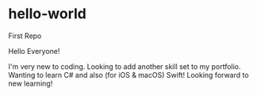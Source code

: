 # hello-world
First Repo

Hello Everyone!

I'm very new to coding. Looking to add another skill set to my portfolio. Wanting to learn C# and also (for iOS & macOS) Swift!
Looking forward to new learning!
